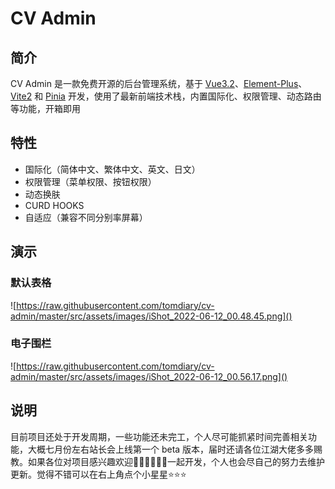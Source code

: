 # CV Admin

## 简介

CV Admin 是一款免费开源的后台管理系统，基于 [Vue3.2](https://github.com/vuejs/vue)、[Element-Plus](https://github.com/element-plus/element-plus)、[Vite2](https://github.com/vitejs/vite) 和 [Pinia](https://github.com/vuejs/pinia) 开发，使用了最新前端技术栈，内置国际化、权限管理、动态路由等功能，开箱即用

## 特性

+ 国际化（简体中文、繁体中文、英文、日文）
+ 权限管理（菜单权限、按钮权限）
+ 动态换肤
+ CURD HOOKS
+ 自适应（兼容不同分别率屏幕）

## 演示

### 默认表格
![https://raw.githubusercontent.com/tomdiary/cv-admin/master/src/assets/images/iShot_2022-06-12_00.48.45.png]()

### 电子围栏
![https://raw.githubusercontent.com/tomdiary/cv-admin/master/src/assets/images/iShot_2022-06-12_00.56.17.png]()

## 说明

目前项目还处于开发周期，一些功能还未完工，个人尽可能抓紧时间完善相关功能，大概七月份左右站长会上线第一个 beta 版本，届时还请各位江湖大佬多多赐教。如果各位对项目感兴趣欢迎👏🏻👏🏻👏🏻一起开发，个人也会尽自己的努力去维护更新。觉得不错可以在右上角点个小星星⭐️⭐️⭐️